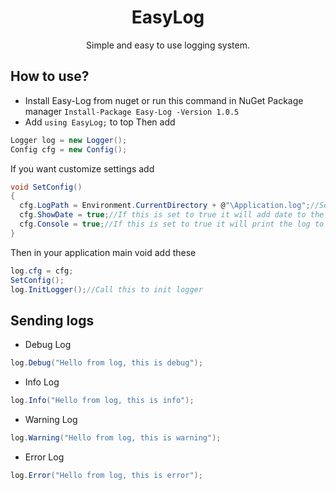 <h1 align="center">
  EasyLog
</h1>
<p align="center">
  Simple and easy to use logging system.
</p>

## How to use?
- Install Easy-Log from nuget or run this command in NuGet Package manager ``` Install-Package Easy-Log -Version 1.0.5 ```
- Add ``` using EasyLog; ```
to top
Then add
```cs
Logger log = new Logger();
Config cfg = new Config();
```
If you want customize settings add
```cs
void SetConfig()
{
  cfg.LogPath = Environment.CurrentDirectory + @"\Application.log";//Set path where you want log to be saved
  cfg.ShowDate = true;//If this is set to true it will add date to the log
  cfg.Console = true;//If this is set to true it will print the log to Console too
}
```
Then in your application main void add these
```cs
log.cfg = cfg;
SetConfig();
log.InitLogger();//Call this to init logger
```

## Sending logs
- Debug Log
```cs
log.Debug("Hello from log, this is debug");
```

- Info Log
```cs
log.Info("Hello from log, this is info");
```

- Warning Log
```cs
log.Warning("Hello from log, this is warning");
```

- Error Log
```cs
log.Error("Hello from log, this is error");
```
